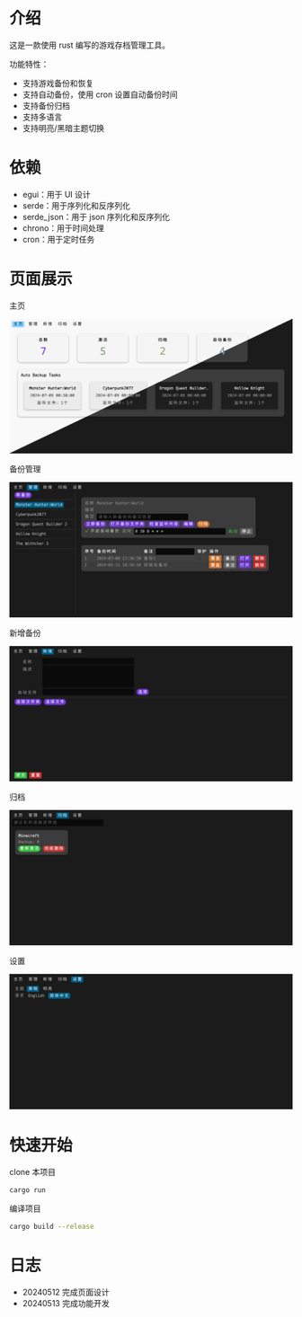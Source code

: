 # 介绍

这是一款使用 rust 编写的游戏存档管理工具。

功能特性：

 - 支持游戏备份和恢复
 - 支持自动备份，使用 cron 设置自动备份时间
 - 支持备份归档
 - 支持多语言
 - 支持明亮/黑暗主题切换

 # 依赖

- egui：用于 UI 设计
- serde：用于序列化和反序列化
- serde_json：用于 json 序列化和反序列化
- chrono：用于时间处理
- cron：用于定时任务

# 页面展示

主页

 ![](./png/theme.png)

备份管理

![](./png/manage.png)

新增备份

![](./png/new.png)

归档

![](./png/archive.png)

设置

![](./png/setting.png)

# 快速开始

clone 本项目

```sh
cargo run
```

编译项目

```sh
cargo build --release
```

# 日志

- 20240512 完成页面设计
- 20240513 完成功能开发

